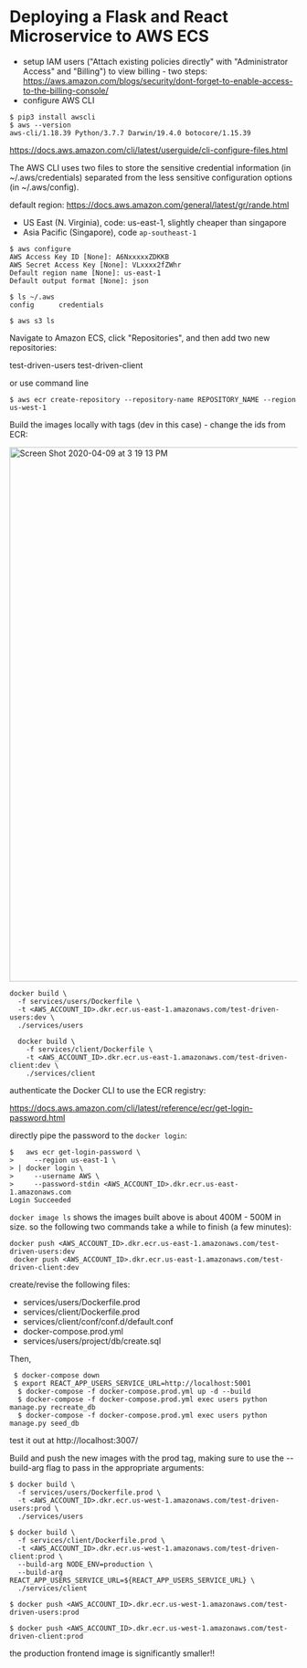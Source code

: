 # Deploying a Flask and React Microservice to AWS ECS

- setup IAM users ("Attach existing policies directly" with "Administrator Access" and "Billing")
to view billing - two steps:
https://aws.amazon.com/blogs/security/dont-forget-to-enable-access-to-the-billing-console/
- configure AWS CLI

```
$ pip3 install awscli
$ aws --version
aws-cli/1.18.39 Python/3.7.7 Darwin/19.4.0 botocore/1.15.39

```

https://docs.aws.amazon.com/cli/latest/userguide/cli-configure-files.html

The AWS CLI uses two files to store the sensitive credential information (in ~/.aws/credentials) separated from the less sensitive configuration options (in ~/.aws/config).


default region: https://docs.aws.amazon.com/general/latest/gr/rande.html


- US East (N. Virginia), code: us-east-1, slightly cheaper than singapore
- Asia Pacific (Singapore), code `ap-southeast-1`

```
$ aws configure
AWS Access Key ID [None]: A6NxxxxxZDKKB
AWS Secret Access Key [None]: VLxxxx2fZWhr
Default region name [None]: us-east-1
Default output format [None]: json

$ ls ~/.aws
config		credentials

$ aws s3 ls
```

Navigate to Amazon ECS, click "Repositories", and then add two new repositories:

test-driven-users
test-driven-client

or use command line

`$ aws ecr create-repository --repository-name REPOSITORY_NAME --region us-west-1`

Build the images locally with tags (dev in this case) - change the ids from ECR:

<img width="936" alt="Screen Shot 2020-04-09 at 3 19 13 PM" src="https://user-images.githubusercontent.com/595772/78932638-e5008400-7a75-11ea-94ed-1219887cc473.png">



```
docker build \
  -f services/users/Dockerfile \
  -t <AWS_ACCOUNT_ID>.dkr.ecr.us-east-1.amazonaws.com/test-driven-users:dev \
  ./services/users

  docker build \
    -f services/client/Dockerfile \
    -t <AWS_ACCOUNT_ID>.dkr.ecr.us-east-1.amazonaws.com/test-driven-client:dev \
    ./services/client
```


authenticate the Docker CLI to use the ECR registry:

https://docs.aws.amazon.com/cli/latest/reference/ecr/get-login-password.html

directly pipe the password to the `docker login`:

```
$   aws ecr get-login-password \
>     --region us-east-1 \
> | docker login \
>     --username AWS \
>     --password-stdin <AWS_ACCOUNT_ID>.dkr.ecr.us-east-1.amazonaws.com
Login Succeeded

```

`docker image ls` shows the images built above is about 400M - 500M in size. so the following two commands take a while to finish (a few minutes):

```
docker push <AWS_ACCOUNT_ID>.dkr.ecr.us-east-1.amazonaws.com/test-driven-users:dev
 docker push <AWS_ACCOUNT_ID>.dkr.ecr.us-east-1.amazonaws.com/test-driven-client:dev
 ```

 create/revise the following files:

 - services/users/Dockerfile.prod
  - services/client/Dockerfile.prod
 - services/client/conf/conf.d/default.conf
 - docker-compose.prod.yml
 - services/users/project/db/create.sql

 Then,

```
 $ docker-compose down
 $ export REACT_APP_USERS_SERVICE_URL=http://localhost:5001
  $ docker-compose -f docker-compose.prod.yml up -d --build
  $ docker-compose -f docker-compose.prod.yml exec users python manage.py recreate_db
  $ docker-compose -f docker-compose.prod.yml exec users python manage.py seed_db
```
test it out at http://localhost:3007/


Build and push the new images with the prod tag, making sure to use the --build-arg flag to pass in the appropriate arguments:

```
$ docker build \
  -f services/users/Dockerfile.prod \
  -t <AWS_ACCOUNT_ID>.dkr.ecr.us-west-1.amazonaws.com/test-driven-users:prod \
  ./services/users

$ docker build \
  -f services/client/Dockerfile.prod \
  -t <AWS_ACCOUNT_ID>.dkr.ecr.us-west-1.amazonaws.com/test-driven-client:prod \
  --build-arg NODE_ENV=production \
  --build-arg REACT_APP_USERS_SERVICE_URL=${REACT_APP_USERS_SERVICE_URL} \
  ./services/client

$ docker push <AWS_ACCOUNT_ID>.dkr.ecr.us-west-1.amazonaws.com/test-driven-users:prod

$ docker push <AWS_ACCOUNT_ID>.dkr.ecr.us-west-1.amazonaws.com/test-driven-client:prod
```

the production frontend image is significantly smaller!!
